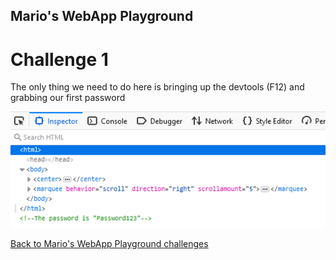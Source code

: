 ## Mario's WebApp Playground
# Challenge 1

The only thing we need to do here is bringing up the devtools (F12) and grabbing our first password

![1](../images/mario1.png)


[Back to Mario's WebApp Playground challenges](../)
